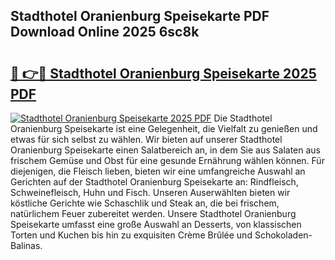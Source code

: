 ## Stadthotel Oranienburg Speisekarte PDF Download Online 2025 6sc8k

# <h2><a href="http://gc9r53.nevu.top/?p=Stadthotel+Oranienburg+Speisekarte">🔗 👉🔴 Stadthotel Oranienburg Speisekarte 2025 PDF</a></h2>

[![Stadthotel Oranienburg Speisekarte 2025 PDF](https://i.imgur.com/dBaPXMq.png)](http://gc9r53.nevu.top/?p=Stadthotel+Oranienburg+Speisekarte)
Die Stadthotel Oranienburg Speisekarte ist eine Gelegenheit, die Vielfalt zu genießen und etwas für sich selbst zu wählen. Wir bieten auf unserer Stadthotel Oranienburg Speisekarte einen Salatbereich an, in dem Sie aus Salaten aus frischem Gemüse und Obst für eine gesunde Ernährung wählen können. Für diejenigen, die Fleisch lieben, bieten wir eine umfangreiche Auswahl an Gerichten auf der Stadthotel Oranienburg Speisekarte an: Rindfleisch, Schweinefleisch, Huhn und Fisch. Unseren Auserwählten bieten wir köstliche Gerichte wie Schaschlik und Steak an, die bei frischem, natürlichem Feuer zubereitet werden. Unsere Stadthotel Oranienburg Speisekarte umfasst eine große Auswahl an Desserts, von klassischen Torten und Kuchen bis hin zu exquisiten Crème Brûlée und Schokoladen-Balinas.
